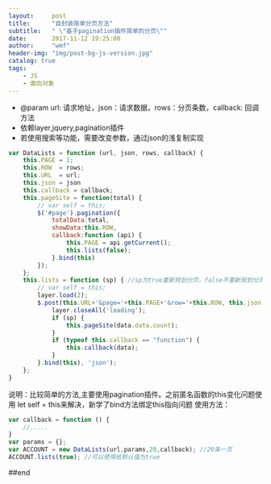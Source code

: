 ```yaml
---
layout:     post
title:      "自封装简单分页方法"
subtitle:   " \"基于pagination插件简单的分页\""
date:       2017-11-12 19:25:00
author:     "wmf"
header-img: "img/post-bg-js-version.jpg"
catalog: true
tags:
    - JS
    - 面向对象
---
```

* @param url: 请求地址，json：请求数据，rows：分页条数，callback: 回调方法
* 依赖layer,jquery,pagination插件
* 若使用搜索等功能，需要改变参数，通过json的浅复制实现
```js
var DataLists = function (url, json, rows, callback) {
    this.PAGE = 1;
    this.ROW  = rows;
    this.URL  = url;
    this.json = json
    this.callback = callback;
    this.pageSite = function(total) {
        // var self = this;
        $('#page').pagination({
            totalData:total,
            showData:this.ROW,
            callback:function (api) {
                this.PAGE = api.getCurrent();
                this.lists(false);
            }.bind(this)
        });
    };
    this.lists = function (sp) { //sp为true重新规划分页，false不重新规划分页
        // var self = this;
        layer.load(2);
        $.post(this.URL+'&page='+this.PAGE+'&row='+this.ROW, this.json, function (data) {
            layer.closeAll('loading');
            if (sp) {
                this.pageSite(data.data.count);
            }
            if (typeof this.callback == "function") {
                this.callback(data);
            }
        }.bind(this), 'json');
    };
}
````
说明：比较简单的方法,主要使用pagination插件。之前匿名函数的this变化问题使用
let self = this来解决，新学了bind方法绑定this指向问题
使用方法：
```js
var callback = function () {
    //.....
}
var params = {};
var ACCOUNT = new DataLists(url,params,20,callback); //20条一页
ACCOUNT.lists(true); //可以使用给默认值为true
```
##end
